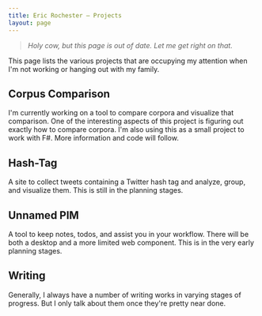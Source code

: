 ```yaml
---
title: Eric Rochester — Projects
layout: page
---
```


> *Holy cow, but this page is out of date. Let me get right on that.*

This page lists the various projects that are occupying my attention when I'm
not working or hanging out with my family.

## Corpus Comparison

I'm currently working on a tool to compare corpora and visualize that
comparison. One of the interesting aspects of this project is figuring out
exactly how to compare corpora. I'm also using this as a small project to work
with F#. More information and code will follow.

## Hash-Tag

A site to collect tweets containing a Twitter hash tag and analyze, group, and
visualize them. This is still in the planning stages.

## Unnamed PIM

A tool to keep notes, todos, and assist you in your workflow. There will be
both a desktop and a more limited web component. This is in the very early
planning stages.

## Writing

Generally, I always have a number of writing works in varying stages of
progress. But I only talk about them once they're pretty near done.

